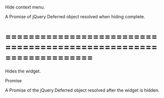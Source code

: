 <!--**
/*-------------------------------------------
    Auto-generated file. Do not modify.
-------------------------------------------

**-->
<!--d-->
Hide context menu.
<!--/d-->
<!--rd-->A Promise of jQuery Deferred object resolved when hiding complete.<!--/rd-->
===================================================================
===================================================================

<!--shortDescription-->
Hides the widget.
<!--/shortDescription-->

<!--returnType-->Promise<!--/returnType-->
<!--returnDescription-->
A Promise of the jQuery.Deferred object resolved after the widget is hidden.
<!--/returnDescription-->

<!--fullDescription-->

<!--/fullDescription-->